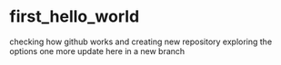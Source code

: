 # first_hello_world
checking how github works
and creating new repository exploring the options
one more update here in a new branch
